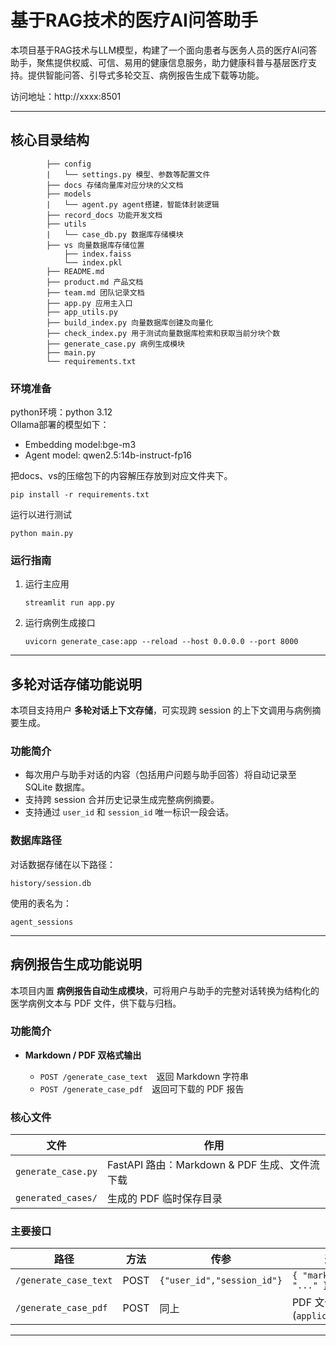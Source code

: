 # 基于RAG技术的医疗AI问答助手

本项目基于RAG技术与LLM模型，构建了一个面向患者与医务人员的医疗AI问答助手，聚焦提供权威、可信、易用的健康信息服务，助力健康科普与基层医疗支持。提供智能问答、引导式多轮交互、病例报告生成下载等功能。

访问地址：http://xxxx:8501

---
 
## 核心目录结构

```
        ├── config
        |   └── settings.py 模型、参数等配置文件
        ├── docs 存储向量库对应分块的父文档
        ├── models
        |   └── agent.py agent搭建，智能体封装逻辑
        ├── record_docs 功能开发文档
        ├── utils
        |   └── case_db.py 数据库存储模块
        ├── vs 向量数据库存储位置
            ├── index.faiss
            └── index.pkl
        ├── README.md
        ├── product.md 产品文档
        ├── team.md 团队记录文档
        ├── app.py 应用主入口
        ├── app_utils.py 
        ├── build_index.py 向量数据库创建及向量化
        ├── check_index.py 用于测试向量数据库检索和获取当前分块个数
        ├── generate_case.py 病例生成模块
        ├── main.py
        └── requirements.txt
```
### 环境准备

python环境：python 3.12  
Ollama部署的模型如下：  
- Embedding model:bge-m3  
- Agent model: qwen2.5:14b-instruct-fp16 

把docs、vs的压缩包下的内容解压存放到对应文件夹下。

```
pip install -r requirements.txt
```
运行以进行测试
```
python main.py
```

### 运行指南
1. 运行主应用  

    ```
    streamlit run app.py
    ```
2. 运行病例生成接口  

    ```
    uvicorn generate_case:app --reload --host 0.0.0.0 --port 8000
    ```

---

## 多轮对话存储功能说明

本项目支持用户 **多轮对话上下文存储**，可实现跨 session 的上下文调用与病例摘要生成。

### 功能简介

* 每次用户与助手对话的内容（包括用户问题与助手回答）将自动记录至 SQLite 数据库。
* 支持跨 session 合并历史记录生成完整病例摘要。
* 支持通过 `user_id` 和 `session_id` 唯一标识一段会话。

### 数据库路径

对话数据存储在以下路径：

```
history/session.db
```

使用的表名为：

```
agent_sessions
```

---

## 病例报告生成功能说明

本项目内置 **病例报告自动生成模块**，可将用户与助手的完整对话转换为结构化的医学病例文本与 PDF 文件，供下载与归档。

### 功能简介

* **Markdown / PDF 双格式输出**

  * `POST /generate_case_text` 返回 Markdown 字符串
  * `POST /generate_case_pdf` 返回可下载的 PDF 报告


### 核心文件

| 文件                 | 作用                                 |
| ------------------ | ---------------------------------- |
| `generate_case.py` | FastAPI 路由：Markdown & PDF 生成、文件流下载 |
| `generated_cases/` | 生成的 PDF 临时保存目录            |

### 主要接口

| 路径                    | 方法   | 传参                         | 返回                          |
| --------------------- | ---- | -------------------------- | --------------------------- |
| `/generate_case_text` | POST | `{"user_id","session_id"}` | `{ "markdown": "..." }`     |
| `/generate_case_pdf`  | POST | 同上                         | PDF 文件流 (`application/pdf`) |


---
